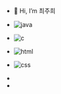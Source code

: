 - 👋 Hi, I’m 최주희
-  ![java](https://img.shields.io/badge/Java-F7DF1E?style=for-the-badge&logo=Java&logoColor=white)
- ![c](https://img.shields.io/badge/C-F7DF1E?style=for-the-badge&logo=C&logoColor=white)
- ![html](https://img.shields.io/badge/Html-F7DF1E?style=for-the-badge&logo=Html&logoColor=white)
- ![css](https://img.shields.io/badge/Css-F7DF1E?style=for-the-badge&logo=Css&logoColor=white)
- 
  
-

<!---
juio12/juio12 is a ✨ special ✨ repository because its `README.md` (this file) appears on your GitHub profile.
You can click the Preview link to take a look at your changes.
--->
